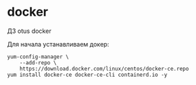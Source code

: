# docker
ДЗ otus docker

Для начала устанавливаем докер:      
```yum install -y yum-utils
yum-config-manager \
    --add-repo \
    https://download.docker.com/linux/centos/docker-ce.repo
yum install docker-ce docker-ce-cli containerd.io -y
```      

